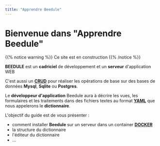 ```yaml
---
title: "Apprendre Beedule"
---
```


# Bienvenue dans "Apprendre Beedule"

{{% notice warning %}}
Ce site est en construction
{{% /notice %}}

**BEEDULE** est un **cadriciel** de développement et un **serveur** d'application WEB

C'est aussi un **[CRUD](https://fr.wikipedia.org/wiki/CRUD)** pour réaliser les opérations de base sur des bases de données **Mysql**, **Sqlite** ou **Postgres**.

Le **développeur d'application** Beedule aura à décrire les vues, les formulaires et les traitements dans des fichiers textes au format **[YAML](https://fr.wikipedia.org/wiki/YAML)** que nous appelerons le **dictionnaire**.

L'objectif du guide est de vous présenter :

- comment installer **Beedule** sur un serveur dans un container **[DOCKER](https://fr.wikipedia.org/wiki/Docker_(logiciel))**
- la structure du dictionnaire
- l'éditeur du dictionnaire
- ...
